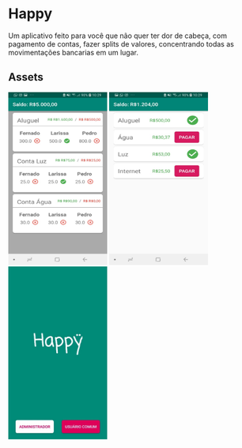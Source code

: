# Happy
Um aplicativo feito para você que não quer ter dor de cabeça, com pagamento de contas, fazer splits de valores, concentrando todas as movimentações bancarias em um lugar.

## Assets
<img src="assets/admin.jpeg" width="200" height="350">
<img src="assets/common.jpeg" width="200" height="350">
<img src="assets/splash.jpeg" width="200" height="350">
